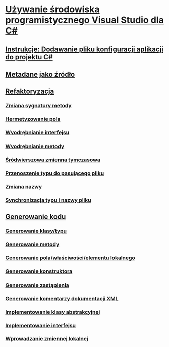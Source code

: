 # [Używanie środowiska programistycznego Visual Studio dla C#](using-the-visual-studio-development-environment-for-csharp.md)
## [Instrukcje: Dodawanie pliku konfiguracji aplikacji do projektu C#](how-to-add-an-application-configuration-file-to-a-csharp-project.md)
## [Metadane jako źródło](metadata-as-source.md)
## [Refaktoryzacja](refactoring-csharp.md)
### [Zmiana sygnatury metody](refactoring/change-method-signature.md)
### [Hermetyzowanie pola](refactoring/encapsulate-field.md)
### [Wyodrębnianie interfejsu](refactoring/extract-interface.md)
### [Wyodrębnianie metody](refactoring/extract-method.md)
### [Śródwierszowa zmienna tymczasowa](refactoring/inline-temporary-variable.md)
### [Przenoszenie typu do pasującego pliku](refactoring/move-type-to-matching-file.md)
### [Zmiana nazwy](refactoring/rename.md)
### [Synchronizacja typu i nazwy pliku](refactoring/sync-type-and-file.md)
## [Generowanie kodu](code-generation-csharp.md)
### [Generowanie klasy/typu](code-generation/generate-class-type.md)
### [Generowanie metody](code-generation/generate-method.md)
### [Generowanie pola/właściwości/elementu lokalnego](code-generation/generate-field-property-local.md)
### [Generowanie konstruktora](code-generation/generate-constructor.md)
### [Generowanie zastąpienia](code-generation/generate-override.md)
### [Generowanie komentarzy dokumentacji XML](code-generation/generate-xml-documentation-comments.md)
### [Implementowanie klasy abstrakcyjnej](code-generation/implement-abstract-class.md)
### [Implementowanie interfejsu](code-generation/implement-interface.md)
### [Wprowadzanie zmiennej lokalnej](code-generation/introduce-local-variable.md)
